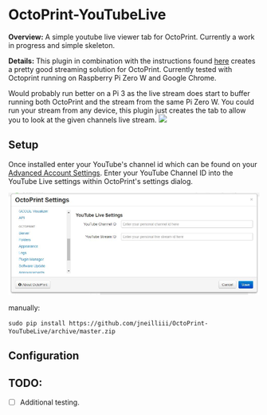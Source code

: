 # OctoPrint-YouTubeLive

**Overview:** A simple youtube live viewer tab for OctoPrint. Currently a work in progress and simple skeleton. 

**Details:** This plugin in combination with the instructions found [here](https://blog.alexellis.io/live-stream-with-docker/) creates a pretty good streaming solution for OctoPrint. Currently tested with Octoprint running on Raspberry Pi Zero W and Google Chrome. 

Would probably run better on a Pi 3 as the live stream does start to buffer running both OctoPrint and the stream from the same Pi Zero W. You could run your stream from any device, this plugin just creates the tab to allow you to look at the given channels live stream.
<img src="https://raw.githubusercontent.com/jneilliii/Octoprint-YouTubeLive/master/screenshot.jpg">
## Setup

Once installed enter your YouTube's channel id which can be found on your [Advanced Account Settings](https://www.youtube.com/account_advanced). Enter your YouTube Channel ID into the YouTube Live settings within OctoPrint's settings dialog.

<img src="https://raw.githubusercontent.com/jneilliii/Octoprint-YouTubeLive/master/settings_screenshot.jpg">

manually:

    sudo pip install https://github.com/jneilliii/OctoPrint-YouTubeLive/archive/master.zip

## Configuration

## TODO:
* [ ] Additional testing.
